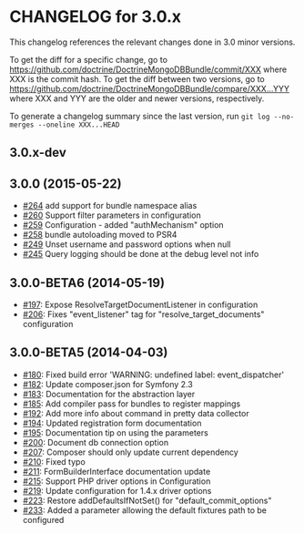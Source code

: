 CHANGELOG for 3.0.x
===================

This changelog references the relevant changes done in 3.0 minor versions.

To get the diff for a specific change, go to
https://github.com/doctrine/DoctrineMongoDBBundle/commit/XXX
where XXX is the commit hash. To get the diff between two versions, go to
https://github.com/doctrine/DoctrineMongoDBBundle/compare/XXX...YYY
where XXX and YYY are the older and newer versions, respectively.

To generate a changelog summary since the last version, run
`git log --no-merges --oneline XXX...HEAD`

3.0.x-dev
---------

3.0.0 (2015-05-22)
------------------

* [#264](https://github.com/doctrine/DoctrineMongoDBBundle/pull/264) add support for bundle namespace alias
* [#260](https://github.com/doctrine/DoctrineMongoDBBundle/pull/260) Support filter parameters in configuration
* [#259](https://github.com/doctrine/DoctrineMongoDBBundle/pull/259) Configuration - added "authMechanism" option
* [#258](https://github.com/doctrine/DoctrineMongoDBBundle/pull/258) bundle autoloading moved to PSR4
* [#249](https://github.com/doctrine/DoctrineMongoDBBundle/pull/249) Unset username and password options when null
* [#245](https://github.com/doctrine/DoctrineMongoDBBundle/pull/245) Query logging should be done at the debug level not info

3.0.0-BETA6 (2014-05-19)
------------------------

 * [#197](https://github.com/doctrine/DoctrineMongoDBBundle/pull/197): Expose ResolveTargetDocumentListener in configuration
 * [#206](https://github.com/doctrine/DoctrineMongoDBBundle/pull/206): Fixes "event_listener" tag for "resolve_target_documents" configuration

3.0.0-BETA5 (2014-04-03)
------------------------

 * [#180](https://github.com/doctrine/DoctrineMongoDBBundle/pull/180): Fixed build error 'WARNING: undefined label: event_dispatcher'
 * [#182](https://github.com/doctrine/DoctrineMongoDBBundle/pull/182): Update composer.json for Symfony 2.3
 * [#183](https://github.com/doctrine/DoctrineMongoDBBundle/pull/183): Documentation for the abstraction layer
 * [#185](https://github.com/doctrine/DoctrineMongoDBBundle/pull/185): Add compiler pass for bundles to register mappings
 * [#192](https://github.com/doctrine/DoctrineMongoDBBundle/pull/192): Add more info about command in pretty data collector
 * [#194](https://github.com/doctrine/DoctrineMongoDBBundle/pull/194): Updated registration form documentation
 * [#195](https://github.com/doctrine/DoctrineMongoDBBundle/pull/195): Documentation tip on using the parameters
 * [#200](https://github.com/doctrine/DoctrineMongoDBBundle/pull/200): Document db connection option
 * [#207](https://github.com/doctrine/DoctrineMongoDBBundle/pull/207): Composer should only update current dependency
 * [#210](https://github.com/doctrine/DoctrineMongoDBBundle/pull/210): Fixed typo
 * [#211](https://github.com/doctrine/DoctrineMongoDBBundle/pull/211): FormBuilderInterface documentation update
 * [#215](https://github.com/doctrine/DoctrineMongoDBBundle/pull/215): Support PHP driver options in Configuration
 * [#219](https://github.com/doctrine/DoctrineMongoDBBundle/pull/219): Update configuration for 1.4.x driver options
 * [#223](https://github.com/doctrine/DoctrineMongoDBBundle/pull/223): Restore addDefaultsIfNotSet() for "default_commit_options"
 * [#233](https://github.com/doctrine/DoctrineMongoDBBundle/pull/233): Added a parameter allowing the default fixtures path to be configured
